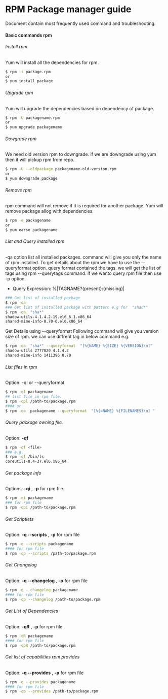 # RPM Package manager guide

Document contain most frequently used command and troubleshooting.

#### Basic commands rpm
###### Install rpm 
Yum will install all the dependencies for rpm.
```sh
$ rpm -i package.rpm
or
$ yum install package
```
###### Upgrade rpm
Yum will upgrade the dependencies based on dependency of package.
```sh
$ rpm -U packagename.rpm
or
$ yum upgrade packagename
```
###### Dowgrade rpm
We need  old version rpm to downgrade. if we are downgrade using yum then it will pickup rpm from repo.
```sh
$ rpm -U --oldpackage packagename-old-version.rpm
or
$ yum downgrade package
```
###### Remove rpm
rpm command will not remove if it is required for another package.
Yum will remove package allog with dependencies.
```sh
$ rpm -e packagename
or
$ yum earse packagename
```
###### List and Query installed rpm
-qa option list all installed packages. command will give you only the name of rpm installed. To get details about the rpm we have to use the --queryformat option. query format contained the tags. we will get the list of tags using rpm --querytags command.
if we wanto query rpm file then use -p option.

* Query Expression:
     %|TAGNAME?{present}:{missing}|
```sh
### Get list of installed package
$ rpm -qa
### Get list of installed package with pattern e.g for  "shad*"
$ rpm -qa  "sha*"
shadow-utils-4.1.4.2-19.el6_6.1.x86_64
shared-mime-info-0.70-6.el6.x86_64
```
Get Details using --queryformat
Following command will give you version size of rpm. we can use diffrent tag in below command
 e.g.
```sh
$ rpm -qa  "sha*" --queryformat  "[%{NAME} %{SIZE} %{VERSION}\n]"
shadow-utils 2777820 4.1.4.2
shared-mime-info 1411396 0.70
```

###### List files in rpm
Option: -ql or --queryformat
```sh
$ rpm -ql packagename
## list file in rpm file.
$ rpm -qpl /path-to/package.rpm
#### or
$ rpm -qa  packagename --queryformat  "[%{=NAME} %{FILENAMES}\n] "
```
###### Query package owning file.
Option:  **-qf**
```sh
$ rpm -qf <file>
### e.g.
$ rpm -qf /bin/ls
coreutils-8.4-37.el6.x86_64
```
###### Get package info
Options: **-qi** , **-p** for rpm file.
```sh
$ rpm -qi packagename
### for rpm file
$ rpm -qpi /path-to/package.rpm
```

###### Get Scriptlets
Option: **-q --scripts**   , **-p** for rpm file
```sh
$ rpm -q --scripts packagename
#### for rpm file
$ rpm -qp --scripts /path-to/package.rpm
```

###### Get Changelog
Option: **-q --changelog**   , **-p** for rpm file
```sh
$ rpm -q --changelog packagename
#### for rpm file
$ rpm -qp --changelog /path-to/package.rpm
```

###### Get List of Dependencies
Option: **-qR**   , **-p** for rpm file
```sh
$ rpm -qR packagename
#### for rpm file
$ rpm -qpR /path-to/package.rpm
```
###### Get list of capabilities rpm provides
Option: **-q --provides**   , **-p** for rpm file
```sh
$ rpm -q --provides packagename
#### for rpm file
$ rpm -qp --provides /path-to/package.rpm
```

